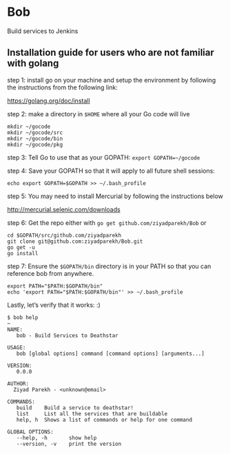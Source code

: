 # Bob
Build services to Jenkins

## Installation guide for users who are not familiar with golang

step 1: install go on your machine and setup the environment by following the instructions from the following link:

https://golang.org/doc/install

step 2: make a directory in `$HOME` where all your Go code will live
```
mkdir ~/gocode
mkdir ~/gocode/src
mkdir ~/gocode/bin
mkdir ~/gocode/pkg
```

step 3: Tell Go to use that as your GOPATH: `export GOPATH=~/gocode`

step 4: Save your GOPATH so that it will apply to all future shell sessions: 

`echo export GOPATH=$GOPATH >> ~/.bash_profile`

step 5: You may need to install Mercurial by following the instructions below

http://mercurial.selenic.com/downloads

step 6: Get the repo 
either with `go get github.com/ziyadparekh/Bob` or
```
cd $GOPATH/src/github.com/ziyadparekh
git clone git@github.com:ziyadparekh/Bob.git
go get -u
go install
```

step 7: Ensure the `$GOPATH/bin` directory is in your PATH so that you can reference bob from anywhere.
```
export PATH="$PATH:$GOPATH/bin"
echo 'export PATH="$PATH:$GOPATH/bin"' >> ~/.bash_profile
```

Lastly, let’s verify that it works: :)

```
$ bob help
~
NAME:
   bob - Build Services to Deathstar

USAGE:
   bob [global options] command [command options] [arguments...]

VERSION:
   0.0.0

AUTHOR:
  Ziyad Parekh - <unknown@email>

COMMANDS:
   build	Build a service to deathstar!
   list		List all the services that are buildable
   help, h	Shows a list of commands or help for one command

GLOBAL OPTIONS:
   --help, -h		show help
   --version, -v	print the version
   ```
